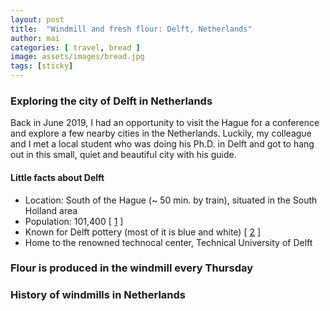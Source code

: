 ```yaml
---
layout: post
title:  "Windmill and fresh flour: Delft, Netherlands"
author: mai
categories: [ travel, bread ]
image: assets/images/bread.jpg
tags: [sticky]
---
```


### Exploring the city of Delft in Netherlands

Back in June 2019, I had an opportunity to visit the Hague for a conference and explore a few nearby cities in the Netherlands. Luckily, my colleague and I met a local student who was doing his Ph.D. in Delft and got to hang out in this small, quiet and beautiful city with his guide. 

#### Little facts about Delft

- Location: South of the Hague (~ 50 min. by train), situated in the South Holland area
- Population: 101,400 [ [1] ]
- Known for Delft pottery (most of it is blue and white) [ [2] ]
- Home to the renowned technocal center, Technical University of Delft 


### Flour is produced in the windmill every Thursday 


### History of windmills in Netherlands


[1]: https://opendata.cbs.nl/statline/#/CBS/nl/dataset/37230NED/table?fromstatweb
[2]: https://kalden.home.xs4all.nl/dblue/delftblue-workshopENG.htm
